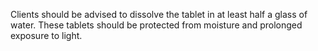 Clients should be advised to dissolve the tablet in at least half a glass of water. These tablets should be protected from moisture and prolonged exposure to light.
